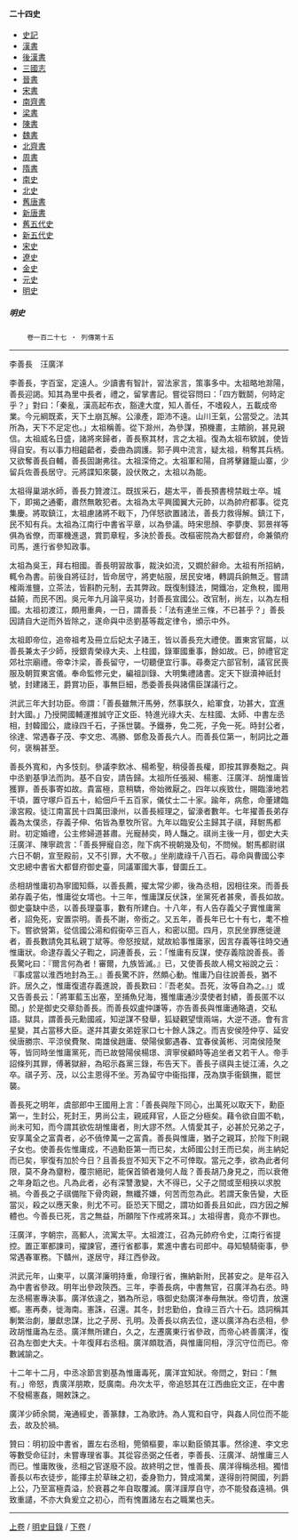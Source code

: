  



#### 二十四史

*   [史記](../a01/a01.md)
*   [漢書](../a02/a02.md)
*   [後漢書](../a03/a03.md)
*   [三國志](../a04/a04.md)
*   [晉書](../a05/a05.md)
*   [宋書](../a06/a06.md)
*   [南齊書](../a07/a07.md)
*   [梁書](../a08/a08.md)
*   [陳書](../a09/a09.md)
*   [魏書](../a10/a10.md)
*   [北齊書](../a11/a11.md)
*   [周書](../a12/a12.md)
*   [隋書](../a13/a13.md)
*   [南史](../a14/a14.md)
*   [北史](../a15/a15.md)
*   [舊唐書](../a16/a16.md)
*   [新唐書](../a17/a17.md)
*   [舊五代史](../a18/a18.md)
*   [新五代史](../a19/a19.md)
*   [宋史](../a20/a20.md)
*   [遼史](../a21/a21.md)
*   [金史](../a22/a22.md)
*   [元史](../a23/a23.md)
*   [明史](../a24/a24.md)		


##### 明史
　　
	`卷一百二十七 ‧ 列傳第十五`

* * *

李善長　汪廣洋

李善長，字百室，定遠人。少讀書有智計，習法家言，策事多中。太祖略地滁陽，善長迎謁。知其為里中長者，禮之，留掌書記。嘗從容問曰：「四方戰鬬，何時定乎？」對曰：「秦亂，漢高起布衣，豁達大度，知人善任，不嗜殺人，五載成帝業。今元綱既紊，天下土崩瓦解。公濠產，距沛不遠。山川王氣，公當受之。法其所為，天下不足定也。」太祖稱善。從下滁州，為參謀，預機畫，主饋餉，甚見親信。太祖威名日盛，諸將來歸者，善長察其材，言之太祖。復為太祖布欵誠，使皆得自安。有以事力相齟齬者，委曲為調護。郭子興中流言，疑太祖，稍奪其兵柄。又欲奪善長自輔，善長固謝弗往。太祖深倚之。太祖軍和陽，自將擊雞籠山寨，少留兵佐善長居守。元將諜知來襲，設伏敗之，太祖以為能。

太祖得巢湖水師，善長力贊渡江。既拔采石，趨太平，善長預書榜禁戢士卒。城下，即揭之通衢，肅然無敢犯者。太祖為太平興國翼大元帥，以為帥府都事。從克集慶。將取鎮江，太祖慮諸將不戢下，乃佯怒欲置諸法，善長力救得解。鎮江下，民不知有兵。太祖為江南行中書省平章，以為參議。時宋思顏、李夢庚、郭景祥等俱為省僚，而軍機進退，賞罰章程，多決於善長。改樞密院為大都督府，命兼領府司馬，進行省參知政事。

太祖為吳王，拜右相國。善長明習故事，裁決如流，又嫺於辭命。太祖有所招納，輒令為書。前後自將征討，皆命居守，將吏帖服，居民安堵，轉調兵餉無乏。嘗請榷兩淮鹽，立茶法，皆斟酌元制，去其弊政。既復制錢法，開鐵冶，定魚稅，國用益饒，而民不困。吳元年九月論平吳功，封善長宣國公。改官制，尚左，以為左相國。太祖初渡江，頗用重典，一日，謂善長：「法有連坐三條，不已甚乎？」善長因請自大逆而外皆除之，遂命與中丞劉基等裁定律令，頒示中外。

太祖即帝位，追帝祖考及冊立后妃太子諸王，皆以善長充大禮使。置東宮官屬，以善長兼太子少師，授銀青榮祿大夫、上柱國，錄軍國重事，餘如故。已，帥禮官定郊社宗廟禮。帝幸汴梁，善長留守，一切聽便宜行事。尋奏定六部官制，議官民喪服及朝賀東宮儀。奉命監修元史，編祖訓錄、大明集禮諸書。定天下嶽瀆神祇封號，封建諸王，爵賞功臣，事無巨細，悉委善長與諸儒臣謀議行之。

洪武三年大封功臣。帝謂：「善長雖無汗馬勞，然事朕久，給軍食，功甚大，宜進封大國。」乃授開國輔運推誠守正文臣、特進光祿大夫、左柱國、太師、中書左丞相，封韓國公，歲祿四千石，子孫世襲。予鐵券，免二死，子免一死。時封公者，徐達、常遇春子茂、李文忠、馮勝、鄧愈及善長六人。而善長位第一，制詞比之蕭何，褒稱甚至。

善長外寬和，內多忮刻。參議李飲冰、楊希聖，稍侵善長權，即按其罪奏黜之。與中丞劉基爭法而訽。基不自安，請告歸。太祖所任張昶、楊憲、汪廣洋、胡惟庸皆獲罪，善長事寄如故。貴富極，意稍驕，帝始微厭之。四年以疾致仕，賜臨濠地若干頃，置守塚戶百五十，給佃戶千五百家，儀仗士二十家。踰年，病愈，命董建臨濠宮殿。徒江南富民十四萬田濠州，以善長經理之，留濠者數年。七年擢善長弟存義為太僕丞，存義子伸、佑皆為羣牧所官。九年以臨安公主歸其子祺，拜駙馬都尉。初定婚禮，公主修婦道甚肅。光寵赫奕，時人豔之。祺尚主後一月，御史大夫汪廣洋、陳寧疏言：「善長狎寵自恣，陛下病不視朝幾及旬，不問候。駙馬都尉祺六日不朝，宣至殿前，又不引罪，大不敬。」坐削歲祿千八百石。尋命與曹國公李文忠總中書省大都督府御史臺，同議軍國大事，督圜丘工。

丞相胡惟庸初為寧國知縣，以善長薦，擢太常少卿，後為丞相，因相往來。而善長弟存義子佑，惟庸從女壻也。十三年，惟庸謀反伏誅，坐黨死者甚衆，善長如故。御史臺缺中丞，以善長理臺事，數有所建白。十八年，有人告存義父子實惟庸黨者，詔免死，安置崇明。善長不謝，帝銜之。又五年，善長年已七十有七，耄不檢下。嘗欲營第，從信國公湯和假衞卒三百人，和密以聞。四月，京民坐罪應徙邊者，善長數請免其私親丁斌等。帝怒按斌，斌故給事惟庸家，因言存義等往時交通惟庸狀。命逮存義父子鞫之，詞連善長，云：「惟庸有反謀，使存義陰說善長。善長驚叱曰：『爾言何為者！審爾，九族皆滅。』已，又使善長故人楊文裕說之云：『事成當以淮西地封為王。』善長驚不許，然頗心動。惟庸乃自往說善長，猶不許。居久之，惟庸復遣存義進說，善長歎曰：『吾老矣。吾死，汝等自為之。』」或又告善長云：「將軍藍玉出塞，至捕魚兒海，獲惟庸通沙漠使者封績，善長匿不以聞。」於是御史交章劾善長。而善長奴盧仲謙等，亦告善長與惟庸通賂遺，交私語。獄具，謂善長元勳國戚，知逆謀不發舉，狐疑觀望懷兩端，大逆不道。會有言星變，其占當移大臣。遂幷其妻女弟姪家口七十餘人誅之。而吉安侯陸仲亨、延安侯唐勝宗、平涼侯費聚、南雄侯趙庸、滎陽侯鄭遇春、宜春侯黃彬、河南侯陸聚等，皆同時坐惟庸黨死，而已故營陽侯楊璟、濟寧侯顧時等追坐者又若干人。帝手詔條列其罪，傅著獄辭，為昭示姦黨三錄，布告天下。善長子祺與主徙江浦，久之卒。祺子芳、茂，以公主恩得不坐。芳為留守中衞指揮，茂為旗手衞鎮撫，罷世襲。

善長死之明年，虞部郎中王國用上言：「善長與陛下同心，出萬死以取天下，勳臣第一，生封公，死封王，男尚公主，親戚拜官，人臣之分極矣。藉令欲自圖不軌，尚未可知，而今謂其欲佐胡惟庸者，則大謬不然。人情愛其子，必甚於兄弟之子，安享萬全之富貴者，必不僥倖萬一之富貴。善長與惟庸，猶子之親耳，於陛下則親子女也。使善長佐惟庸成，不過勳臣第一而已矣，太師國公封王而已矣，尚主納妃而已矣，寧復有加於今日？且善長豈不知天下之不可倖取。當元之季，欲為此者何限，莫不身為齏粉，覆宗絕祀，能保首領者幾何人哉？善長胡乃身見之，而以衰倦之年身蹈之也。凡為此者，必有深讐激變，大不得已，父子之間或至相挾以求脫禍。今善長之子祺備陛下骨肉親，無纖芥嫌，何苦而忽為此。若謂天象告變，大臣當災，殺之以應天象，則尤不可。臣恐天下聞之，謂功如善長且如此，四方因之解體也。今善長已死，言之無益，所願陛下作戒將來耳。」太祖得書，竟亦不罪也。

汪廣洋，字朝宗，高郵人，流寓太平。太祖渡江，召為元帥府令史，江南行省提控。置正軍都諫司，擢諫官，遷行省都事，累進中書右司郎中。尋知驍騎衞事，參常遇春軍務。下贛州，遂居守，拜江西參政。

洪武元年，山東平，以廣洋廉明持重，命理行省，撫納新附，民甚安之。是年召入為中書省參政。明年出參政陝西。三年，李善長病，中書無官，召廣洋為右丞。時左丞楊憲專決事。廣洋依違之，猶為所忌，嗾御史劾廣洋奉母無狀。帝切責，放還鄉。憲再奏，徙海南。憲誅，召還。其冬，封忠勤伯，食祿三百六十石。誥詞稱其剸繁治劇，屢獻忠謀，比之子房、孔明。及善長以病去位，遂以廣洋為右丞相，參政胡惟庸為左丞。廣洋無所建白，久之，左遷廣東行省參政，而帝心終善廣洋，復召為左御史大夫。十年復拜右丞相。廣洋頗耽酒，與惟庸同相，浮沉守位而已。帝數誡諭之。

十二年十二月，中丞凃節言劉基為惟庸毒死，廣洋宜知狀。帝問之，對曰：「無有。」帝怒，責廣洋朋欺，貶廣南。舟次太平，帝追怒其在江西曲庇文正，在中書不發楊憲姦，賜敕誅之。

廣洋少師余闕，淹通經史，善篆隸，工為歌詩。為人寬和自守，與姦人同位而不能去，故及於禍。

贊曰：明初設中書省，置左右丞相，筦領樞要，率以勳臣領其事。然徐達、李文忠等數受命征討，未嘗專理省事。其從容丞弼之任者，李善長、汪廣洋、胡惟庸三人而已。惟庸敗後，丞相之官遂廢不設。故終明之世，惟善長、廣洋得稱丞相。獨惜善長以布衣徒步，能擇主於草昧之初，委身勠力，贊成鴻業，遂得剖符開國，列爵上公，乃至富極貴溢，於衰暮之年自取覆滅。廣洋謹厚自守，亦不能發姦遠禍。俱致重譴，不亦大負爰立之初心，而有愧置諸左右之職業也夫。

* * *

  [上卷](126.md) / [明史目錄](a24.md) / [下卷](128.md) / 

    